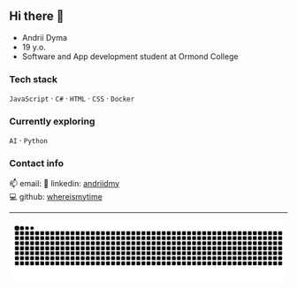 ## Hi there 👋

- Andrii Dyma  
- 19 y.o.  
- Software and App development student at Ormond College

### Tech stack  
`JavaScript` · `C#` · `HTML` · `CSS` · `Docker`


### Currently exploring
`AI` · `Python`  

### Contact info  
📫 email: 
💼 linkedin: [andriidmy](https://linkedin.com/in/andriidm)  
💻 github: [whereismytime](https://github.com/whereismytime)

---

![snake dark](https://raw.githubusercontent.com/whereismytime/whereismytime/output/github-contribution-grid-snake-dark.svg#gh-dark-mode-only)
